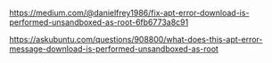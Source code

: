 https://medium.com/@danielfrey1986/fix-apt-error-download-is-performed-unsandboxed-as-root-6fb6773a8c91

https://askubuntu.com/questions/908800/what-does-this-apt-error-message-download-is-performed-unsandboxed-as-root